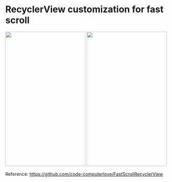 # RecyclerView customization for fast scroll

<img src="https://github.com/codexpedia/fast_scroll_with_alphabet/blob/master/fast_scroll_with_alphabet1/captures/main.png" width="250" height="420" />

<img src="https://github.com/codexpedia/fast_scroll_with_alphabet/blob/master/fast_scroll_with_alphabet1/captures/scroll_anim.gif" width="250" height="420" />

Reference:
https://github.com/code-computerlove/FastScrollRecyclerView

